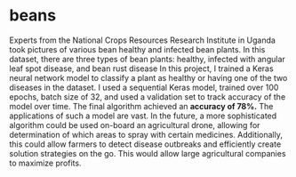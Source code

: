 # beans
Experts from the National Crops Resources Research Institute in Uganda took pictures of various bean healthy and infected bean plants. In this dataset, there are three types of bean plants: healthy, infected with angular leaf spot disease, and bean rust disease In this project, I trained a Keras neural network model to classify a plant as healthy or having one of the two diseases in the dataset. I used a sequential Keras model, trained over 100 epochs, batch size of 32, and used a validation set to track accuracy of the model over time. The final algorithm achieved an **accuracy of 78%.** The applications of such a model are vast. In the future, a more sophisticated algorithm could be used on-board an agricultural drone, allowing for determination of which areas to spray with certain medicines. Additionally, this could allow farmers to detect disease outbreaks and efficiently create solution strategies on the go. This would allow large agricultural companies to maximize profits.